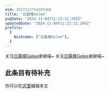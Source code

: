 ```yaml
---
mid: 3537112754293368
title: "日露槿Gelee"
pubDate: "2024-11-04T11:22:12.245Z"
updatedDate: "2024-11-04T11:22:12.245Z"
profile:
  {
    Nickname: ["日露槿Gelee"],
  }
---
```


关注[日露槿Gelee](https://space.bilibili.com/3537112754293368)谢谢喵~ 关注[日露槿Gelee](https://space.bilibili.com/3537112754293368)谢谢喵~

## 此条目有待补充
你可以在[这里](https://github.com/Yuhanawa/VTuber.ICU/edit/master/src/content/v/日露槿Gelee/index.md)编辑本文
